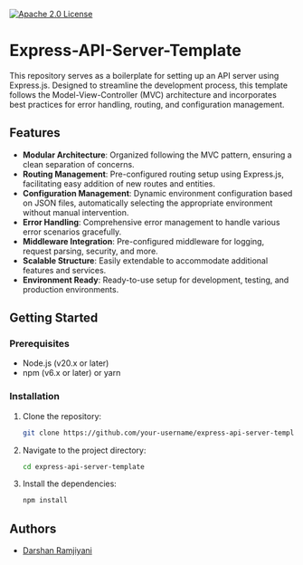 [![Apache 2.0 License](https://img.shields.io/badge/License-Apache2.0-green.svg)](https://opensource.org/license/apache-2-0)

# Express-API-Server-Template

This repository serves as a boilerplate for setting up an API server using Express.js. Designed to streamline the development process, this template follows the Model-View-Controller (MVC) architecture and incorporates best practices for error handling, routing, and configuration management.

## Features

- **Modular Architecture**: Organized following the MVC pattern, ensuring a clean separation of concerns.
- **Routing Management**: Pre-configured routing setup using Express.js, facilitating easy addition of new routes and entities.
- **Configuration Management**: Dynamic environment configuration based on JSON files, automatically selecting the appropriate environment without manual intervention.
- **Error Handling**: Comprehensive error management to handle various error scenarios gracefully.
- **Middleware Integration**: Pre-configured middleware for logging, request parsing, security, and more.
- **Scalable Structure**: Easily extendable to accommodate additional features and services.
- **Environment Ready**: Ready-to-use setup for development, testing, and production environments.

## Getting Started

### Prerequisites

- Node.js (v20.x or later)
- npm (v6.x or later) or yarn

### Installation

1. Clone the repository:
   ```bash
   git clone https://github.com/your-username/express-api-server-template.git
   ```

2. Navigate to the project directory:
   ```bash
   cd express-api-server-template
   ```

3. Install the dependencies:
   ```bash
   npm install
   ```

## Authors

- [Darshan Ramjiyani](https://www.github.com/Darshan-Ramjiyani)